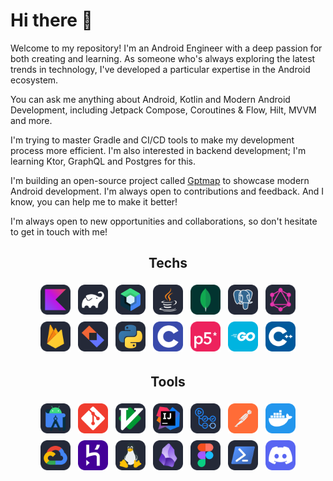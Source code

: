 # Hi there 👋
Welcome to my repository! I'm an Android Engineer with a deep passion for both creating and learning. As someone who's always exploring the latest trends in technology, I've developed a particular expertise in the Android ecosystem. 

You can ask me anything about Android, Kotlin and Modern Android Development, including Jetpack Compose, Coroutines & Flow, Hilt, MVVM and more. 

I'm trying to master Gradle and CI/CD tools to make my development process more efficient. I'm also interested in backend development; I'm learning Ktor, GraphQL and Postgres for this.

I'm building an open-source project called [Gptmap](https://github.com/f-arslan/GptMap) to showcase modern Android development. I'm always open to contributions and feedback. And I know, you can help me to make it better!

I'm always open to new opportunities and collaborations, so don't hesitate to get in touch with me!

<style>
  :root {
    --icon-size: 48px; 
    --icon-padding: 4px;
  }
  .tech-icon, .tool-icon {
    width: var(--icon-size);
    height: var(--icon-size);
    padding: var(--icon-padding);
  }
</style>

<div align="center">
  <h2>Techs</h2>
  <img src="assets/kotlin.svg" class="tech-icon">
  <img src="assets/gradle.svg" class="tech-icon">
  <img src="assets/compose.png" class="tech-icon">
  <img src="assets/java.svg" class="tech-icon">
  <img src="assets/mongo.svg" class="tech-icon">
  <img src="assets/postgresql.svg" class="tech-icon">
  <img src="assets/graphql.svg" class="tech-icon">
</div>
<div align="center">
  <img src="assets/firebase.svg" class="tech-icon">
  <img src="assets/ktor.svg" class="tech-icon">
  <img src="assets/python.svg" class="tech-icon">
  <img src="assets/c.svg" class="tech-icon">
  <img src="assets/p5js.svg" class="tech-icon">
  <img src="assets/go.svg" class="tech-icon">
  <img src="assets/cpp.svg" class="tech-icon">
</div>


<div align="center">
  <h2>Tools</h2>
  <img src="assets/android_studio.svg" class="tool-icon">
  <img src="assets/git.svg" class="tool-icon">
  <img src="assets/vim.svg" class="tool-icon">
  <img src="assets/idea.svg" class="tool-icon">
  <img src="assets/github_actions.svg" class="tool-icon">
  <img src="assets/postman.svg" class="tool-icon">
  <img src="assets/docker.svg" class="tool-icon">
</div>
<div align="center">
  <img src="assets/gcp.svg" class="tool-icon">
  <img src="assets/heroku.svg" class="tool-icon">
  <img src="assets/linux.svg" class="tool-icon">
  <img src="assets/obsidian.svg" class="tool-icon">
  <img src="assets/figma.svg" class="tool-icon">
  <img src="assets/powershell.svg" class="tool-icon">
  <img src="assets/discord.svg" class="tool-icon">
</div>

